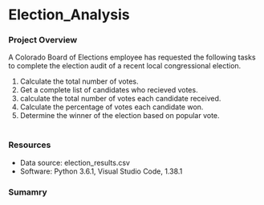 # Election_Analysis
### Project Overview ###
A Colorado Board of Elections employee has requested the following tasks to complete the election audit of a recent local congressional election. 
1. Calculate the total number of votes.
2. Get a complete list of candidates who recieved votes. 
3. calculate the total number of votes each candidate received. 
4. Calculate the percentage of votes each candidate won.
5. Determine the winner of the election based on popular vote. 
<br /> <br />
### Resources ###
- Data source: election_results.csv
- Software: Python 3.6.1, Visual Studio Code, 1.38.1

### Sumamry ###
